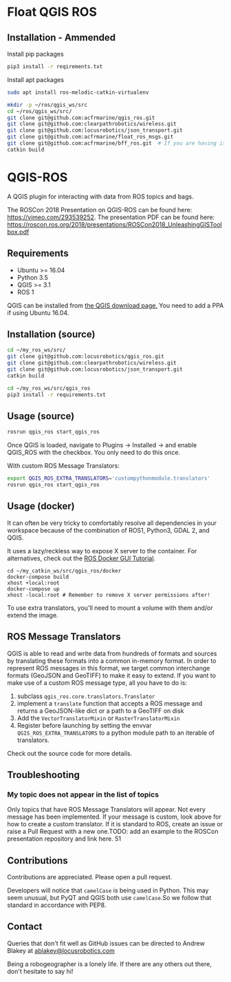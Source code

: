 # Float QGIS ROS

## Installation - Ammended

Install pip packages
```bash
pip3 install -r reqirements.txt
```

Install apt packages
```bash
sudo apt install ros-melodic-catkin-virtualenv
```

```bash
mkdir -p ~/ros/qgis_ws/src
cd ~/ros/qgis_ws/src/
git clone git@github.com:acfrmarine/qgis_ros.git
git clone git@github.com:clearpathrobotics/wireless.git
git clone git@github.com:locusrobotics/json_transport.git
git clone git@github.com:acfrmarine/float_ros_msgs.git
git clone git@github.com:acfrmarine/bff_ros.git  # If you are having issues, add CATKIN_IGNORE to all packages except bff_msgs
catkin build
```




# QGIS-ROS
A QGIS plugin for interacting with data from ROS topics and bags.

The ROSCon 2018 Presentation on QGIS-ROS can be found here: https://vimeo.com/293539252. The presentation PDF can be found here: https://roscon.ros.org/2018/presentations/ROSCon2018_UnleashingGISToolbox.pdf

## Requirements
- Ubuntu >= 16.04
- Python 3.5
- QGIS >= 3.1
- ROS 1

QGIS can be installed from [the QGIS download page.][1] You need to add a PPA if using Ubuntu 16.04.

## Installation (source)
```bash
cd ~/my_ros_ws/src/
git clone git@github.com:locusrobotics/qgis_ros.git
git clone git@github.com:clearpathrobotics/wireless.git
git clone git@github.com:locusrobotics/json_transport.git
catkin build

cd ~/my_ros_ws/src/qgis_ros
pip3 install -r requirements.txt
```

## Usage (source)
```bash
rosrun qgis_ros start_qgis_ros
```

Once QGIS is loaded, navigate to Plugins -> Installed -> and enable QGIS_ROS with the checkbox. You only need to do this once.

With custom ROS Message Translators:
```bash
export QGIS_ROS_EXTRA_TRANSLATORS='custompythonmodule.translators'
rosrun qgis_ros start_qgis_ros
```

## Usage (docker)
It can often be very tricky to comfortably resolve all dependencies in your workspace because of the combination of ROS1, Python3, GDAL 2, and QGIS.

It uses a lazy/reckless way to expose X server to the container. For alternatives, check out the [ROS Docker GUI Tutorial][2].

```
cd ~/my_catkin_ws/src/qgis_ros/docker
docker-compose build
xhost +local:root
docker-compose up
xhost -local:root # Remember to remove X server permissions after!
```

To use extra translators, you'll need to mount a volume with them and/or extend the image.

## ROS Message Translators
QGIS is able to read and write data from hundreds of formats and sources by translating these formats into a common in-memory format. In order to represent ROS messages in this format, we target common interchange formats (GeoJSON and GeoTIFF) to make it easy to extend. If you want to make use of a custom ROS message type, all you have to do is:

1. subclass `qgis_ros.core.translators.Translator`
2. implement a `translate` function that accepts a ROS message and returns a GeoJSON-like dict or a path to a GeoTIFF on disk
3. Add the `VectorTranslatorMixin` or `RasterTranslatorMixin`
4. Register before launching by setting the envvar `QGIS_ROS_EXTRA_TRANSLATORS` to a python module path to an iterable of translators.

Check out the source code for more details.

## Troubleshooting

### My topic does not appear in the list of topics
Only topics that have ROS Message Translators will appear. Not every message has been implemented. If your message is custom, look above for how to create a custom translator. If it is standard to ROS, create an issue or raise a Pull Request with a new one.TODO: add an example to the ROSCon presentation repository and link here.
51


## Contributions
Contributions are appreciated. Please open a pull request.

Developers will notice that `camelCase` is being used in Python. This may seem unusual, but PyQT and QGIS both use `camelCase`.So we follow that standard in accordance with PEP8.

## Contact
Queries that don't fit well as GitHub issues can be directed to Andrew Blakey at ablakey@locusrobotics.com

Being a robogeographer is a lonely life. If there are any others out there, don't hesitate to say hi!


[1]: https://qgis.org/en/site/forusers/download.html
[2]: http://wiki.ros.org/docker/Tutorials/GUI
